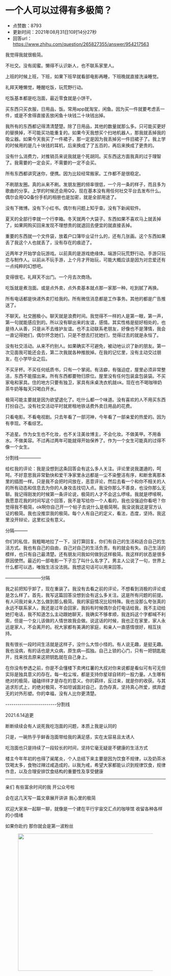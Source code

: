 # 一个人可以过得有多极简？
- 点赞数：8793
- 更新时间：2021年08月31日10时14分27秒
- 回答url：https://www.zhihu.com/question/265827355/answer/954217563
<body>
 <p data-pid="4JPJ07fX">我觉得我就很极简。</p>
 <p data-pid="IbCimsjc">不社交。没有闺蜜。懒得不认识新人，也不联系家里人。</p>
 <p data-pid="tCTQyrRf">上班的时候上班，下班，如果下班早就看部电影再睡，下班晚就直接洗澡睡觉。</p>
 <p data-pid="y8OUI0su">礼拜天睡懒觉，睡醒吃饭，玩荒野行动。</p>
 <p data-pid="gbIN1rFH">吃饭基本都是吃泡面，最近零食就是小饼干。</p>
 <p data-pid="rVj662HO">买东西只买衣服，日用品，饭。常用app就淘宝，闲鱼。因为买一件就要考虑丢一件，或是不舍得直接丢放闲鱼十块钱二十块钱出掉。</p>
 <p data-pid="a0NojCiM">我所有的东西都记得清清楚楚。除了日用品，其他的数量就那么多。只可能买更好的替换掉，不可能买功能重复的。如果今天我想买个扫地机器人，那我就丢掉我的吸尘器。如果今天我买了一件裙子，那一定是因为我丢掉另一件旧裙子了。我上学的时候用的是几十块钱的耳机，后来换成了了五百的，再后来换成了更贵的。</p>
 <p data-pid="w0jhHQBp">没有什么消费力，对推销员来说我就是个死胡同。买东西这方面我真的过于理智了。我需要的一定会买，不需要的一定不会买。</p>
 <p data-pid="fgu4hGm7">所有东西都讲究迷你，便携。因为比较经常搬家。工作都不是很稳定。</p>
 <p data-pid="JJXXdqGD">不刷朋友圈。真的从来不刷。发朋友圈的频率很低，一个月一条的样子，而且多为歌曲的分享。上学的时候还会用QQ，现在基本没有用任何社交平台去发布什么。偶尔会用QQ备份手机的相册也是加密，就是全部用途了。</p>
 <p data-pid="W1kWp9I3">没有下微博。没有下小红书。偶尔有问题上知乎查。没有下新闻软件。</p>
 <p data-pid="3LPoor38">夏天的全部行李就一个行李箱。冬天就两个大袋子。东西如果不喜欢马上就丢掉了，如果网购买回来发现不理想贵的就退回去便宜的就直接丢掉。</p>
 <p data-pid="xlHOrOnj">重要的东西就一个文件袋，放着户口簿毕业证什么的，还有几张画。这个东西如果丢了我这个人也就丢了，没有存在的痕迹了。</p>
 <p data-pid="u4b6-Alt">近两年才开始学会玩游戏。以前真的是游戏绝缘体。端游只玩荒野行动。手游只玩恋与制作人。以前从不玩手游，上个月才开始玩，可能大概应该是因为对恋爱还有一点纯粹的幻想吧。</p>
 <p data-pid="woRqHJmh">变得很宅。礼拜天不出门。一个月去次商场。</p>
 <p data-pid="4rfzBKjL">吃饭就是煮泡面。或是点外卖，点外卖基本就点那一家那一种。吃到腻了再换。</p>
 <p data-pid="4qd6y_r2">所有电话都是快递外卖打给我的。所有微信消息都是工作事务。其他的都是广告推送了。</p>
 <p data-pid="x1diBMDZ">不聊天。社交圈极小。聊天就是浪费时间。我觉得不一样的人是第一眼，第一声，第一句就能感应到的。所以没有聊出来的友谊，感情。其实性格是挺好相处的，也是待人从善，只是从不去维护友谊。也不主动联系老朋友，好像也不是薄情，我会一直记得她们，偶尔怀念她们，只是不想去打扰她们，觉得过去的就是永恒了。</p>
 <p data-pid="nCcjJUxG">没有社交活动。从来不约别人。如果确实不可避免，被动地认识了新的朋友。第一次见面我可能还会去，第二次我就各种推脱掉。在我的记忆里，没有主动交过朋友，在小学毕业之后。</p>
 <p data-pid="hmZATQS0">不买牙杯。不买任何纸质书，只有一个掌阅。有洁癖，有强迫症，屋里必须非常整洁，东西不能摆出来。所有东西都要物归原位。屋里没有任何包装盒包装袋。不买家电和家具。住的地方只要有独卫，家具有床桌洗衣机就ok。现在也不喝咖啡奶茶牛奶等每天只喝白开水。</p>
 <p data-pid="PZ-kExdf">极简可能主要就是因为欲望退化了。吃什么都一个味道。没有喜欢的人不用买东西打扮自己。没有社交活动平时就房租地铁话费外卖日用品的花费。</p>
 <p data-pid="ySLjvkA2">只看电影。不看电视剧。只去年看了一部河神，今年看了一部亲爱的热爱的。因为有李现。不看综艺。</p>
 <p data-pid="7hn3cvL8">不追星。作为女生也不化妆，也不关注美妆博主，不会化妆。不做美甲。不用香水。不做美容。不过再过两年可能就得开始保养了。作为一个女生可能真的过得不像一个女生。</p>
 <p data-pid="sC3PKEtt">分割线—————</p>
 <p data-pid="PD5iD8-a">给杠我的评论：我是没想到这条回答会有这么多人关注。评论里说我邋遢的，呵呵。不好意思我非常勤快和爱干净家里永远都是一尘不染整洁有序，和断舍离那本里的插图一样。只是我不会把时间放在，恶意评论，然后去看一个和你不相关的人的所有动态和信息去为你的人身攻击找切入点。我没你那么不善良，也没你那么无聊。我记得刚发的时候第一条评论说，极简的人才不会这么啰嗦。我就是啰嗦啊，我愿意花我的时间写这个回答，我不是写给你一个人看的，我也没强迫你看吧？你觉得我不极简，ok啊你自己开一个帖子去说什么是极简啊。我没说我这是官方认证的极简。我也没推崇我的极简。每个人有自己的定义，看法，态度，坚持。我这里没开辩论，这里杠没有意义。</p>
 <p data-pid="j_osCD2d">分隔———</p>
 <p data-pid="EtS0D37R">你们的私信，我粗略地拉了一下，没打算回复。你们有自己的生活和适合自己的生活方式。我也有自己的自由，自己对自己的生活负责。有的就会有失。自己生活的模样，也只有自己最清楚。还有朋友问我如何做到这样极简。我这样的状态是很多原因使然。最近的一部电影一下子忘了叫什么名字了。男主人公说了一句，世界上什么都可以选，唯独生活没法挑。我想这句话可以用来回答。</p>
 <p data-pid="GGm9_824">————————分隔</p>
 <p data-pid="VA2x-43G">我之前把知乎卸了，现在重装了。我没有去看之前的评论，不想看到消极的评论或是怎么样了。首先，我写这篇回答没想到会有这么多关注。这是所有问题的前提。有人问我对亲人怎么做到那么极简。我的家庭情况比较特殊。我也没那么夸张真的永远不联系家人，我还是过年会回家，我妈有时候偶尔会打电话给我，我不主动给她打电话，我不知道怎么主动跟她聊天，我确实不够孝顺，我连妈这个字都喊不利索，但是一个女儿该做的人情世故我会做。说这话的时候，我也正在家里，家人永远是家人，不会离开的。祝大家都有美满的家庭，和亲人一直感情很好，相互扶持。</p>
 <p data-pid="kF0Wg0y2">我有很长一段时间生活就是这样子，没什么大惊小怪的。有人说无趣，是挺无趣。我也没病，有的话也是大众病，原生病—孤独。自己上锁的心门，只有一把钥匙能开，找来找去原来这把钥匙就在自己身上。</p>
 <p data-pid="nOWgeK1G">在你没有参透之前，你是不会懂楼下卖烤红薯的大叔对你来说都是看似可有可无但实际是独具意义的存在。每一粒尘埃，都是支持你星球自转的一股力量。人生哪有绝对的极简，磕磕绊绊才是存在的意义。你的羁绊，反过来，就是你的收获。与其追求形式上，的绝对极简，不如坦诚面对自己，去伪存真，坚持真心所爱，摈弃虚无的对外形塑。你的幸福，没有人比你更清楚。</p>
 <p data-pid="b2WBLhhr">-------------------------分割线</p>
 <p data-pid="8LEEqx1-">2021.6.14追更</p>
 <p data-pid="0E01wAMY">断断续续会有人说死我吃泡面的问题，本质上我是认同的</p>
 <p data-pid="aWYE6kE7">只是，一碗热乎乎鲜香泡面带给我的满足感，实在太容易且太诱人</p>
 <p data-pid="CryTWcw4">吃泡面也只是持续了一段较长的时间，坚持它毫无疑是不健康的生活方式</p>
 <p data-pid="EvA3eDOb">楼主今年年初的也得了阑尾炎，个人总结下来主要是因为饮食不规律，以及奶茶冰饮喝太多，食物过辣过咸造成的，以我为戒，希望大家都能认识到规律饮食，规律作息，以及合理安排饮食结构的重要性及享受健康</p>
 <hr>
 <p data-pid="1yd2XJCb">亲们 有些富余时间的我 开公众号啦</p>
 <p data-pid="ZVbmQVFG">会在这几天写一篇文章展开讲讲 我心里的极简</p>
 <p data-pid="xPRgDtXp">欢迎大家来一起聊一聊，就像是一个建在平行宇宙交汇点的咖啡馆 收留各种各样的小情绪</p>
 <p data-pid="-5s6TZiV">如果你赴约 那你就会是第一波粉丝</p>
 <figure data-size="normal">
  <img src="https://picx.zhimg.com/50/v2-730308ed756376d3beb661bb75df3645_720w.jpg?source=1940ef5c" data-rawwidth="430" data-rawheight="430" data-size="normal" data-original-token="v2-b29af73ef06d4380abc1b15eb8a8ea4d" data-default-watermark-src="https://picx.zhimg.com/50/v2-15f42488599ce1e3028ce3542be29077_720w.jpg?source=1940ef5c" class="origin_image zh-lightbox-thumb" width="430" data-original="https://pic1.zhimg.com/v2-730308ed756376d3beb661bb75df3645_r.jpg?source=1940ef5c">
 </figure>
 <p></p>
</body>
